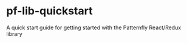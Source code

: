 # pf-lib-quickstart
A quick start guide for getting started with the Patternfly React/Redux library
